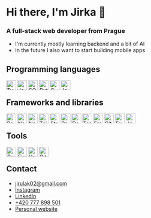 # Hi there, I'm Jirka 👋

### A full-stack web developer from Prague

- I'm currently mostly learning backend and a bit of AI
- In the future I also want to start building mobile apps

## Programming languages
<img align="left" alt="TypeScript" width="26px" src="https://cdn.jsdelivr.net/gh/devicons/devicon/icons/typescript/typescript-original.svg" />
<img align="left" alt="JavaScript" width="26px" src="https://cdn.jsdelivr.net/gh/devicons/devicon/icons/javascript/javascript-original.svg" />
<img align="left" alt="SQL" width="26px" src="https://user-images.githubusercontent.com/109624095/233428824-4c6a5cd8-8344-41a8-bd39-28038e200b3d.png" />
<img align="left" alt="Python" width="26px" src="https://cdn.jsdelivr.net/gh/devicons/devicon/icons/python/python-original.svg" />
<img align="left" alt="C" width="26px" src="https://cdn.jsdelivr.net/gh/devicons/devicon/icons/c/c-original.svg" />
<img align="left" alt="Java" width="26px" src="https://cdn.jsdelivr.net/gh/devicons/devicon/icons/java/java-original.svg" />
<br>

## Frameworks and libraries
<img align="left" alt="React.js" width="26px" src="https://cdn.jsdelivr.net/gh/devicons/devicon/icons/react/react-original.svg" />
<picture>
  <source media="(prefers-color-scheme: dark)" srcset="https://user-images.githubusercontent.com/109624095/230617257-467a64eb-91f8-4a8f-bc2e-1b2017125ea1.png">
  <img align="left" alt="Next.js" width="26px" src="https://cdn.jsdelivr.net/gh/devicons/devicon/icons/nextjs/nextjs-original.svg" />
</picture>
<img align="left" alt="Node.js" width="26px" src="https://cdn.jsdelivr.net/gh/devicons/devicon/icons/nodejs/nodejs-original.svg" />
<img align="left" alt="Tailwindcss" width="26px" src="https://cdn.jsdelivr.net/gh/devicons/devicon/icons/tailwindcss/tailwindcss-original.svg" />
<img align="left" alt="Strapi" width="26px" src="https://github.com/user-attachments/assets/07da730c-827e-42a3-bf0c-20c14abceebf" />
<picture>
  <source media="(prefers-color-scheme: dark)" srcset="https://github.com/user-attachments/assets/c5385f30-7fc3-4ab6-99bb-1b27732137cf">
  <img align="left" alt="Payload" width="26px" src="https://github.com/user-attachments/assets/d1c3df01-a536-415f-aefb-bf187474c361" />
</picture>
<img align="left" alt="Docusaurus" width="26px" src="https://github.com/jirulak02/jirulak02/assets/109624095/26d9b034-803f-4e1a-837c-2eefba2024db" />
<img align="left" alt="Terraform" width="26px" src="https://cdn.jsdelivr.net/gh/devicons/devicon@latest/icons/terraform/terraform-original.svg" />
<img align="left" alt="Framer motion" width="26px" src="https://github.com/jirulak02/jirulak02/assets/109624095/5b6c61b5-473b-4c43-8ff8-df047a03cd3a" />
<img align="left" alt="Git" width="26px" src="https://cdn.jsdelivr.net/gh/devicons/devicon/icons/git/git-original.svg" />
<picture>
  <source media="(prefers-color-scheme: dark)" srcset="https://user-images.githubusercontent.com/109624095/228292785-cba30f93-211e-4a8f-923f-8aa663a41abc.png">
  <img align="left" alt="Express.js" width="26px" src="https://cdn.jsdelivr.net/gh/devicons/devicon/icons/express/express-original.svg" />
</picture>
<img align="left" alt="Jest" width="26px" src="https://cdn.jsdelivr.net/gh/devicons/devicon/icons/jest/jest-plain.svg" />
<br>

## Tools
<img align="left" alt="Cursor" width="26px" src="https://github.com/user-attachments/assets/6d17b5c6-361b-4933-a6ce-4f8344498dca" />
<img align="left" alt="Figma" width="26px" src="https://cdn.jsdelivr.net/gh/devicons/devicon/icons/figma/figma-original.svg" />
<picture>
  <source media="(prefers-color-scheme: dark)" srcset="https://github.com/jirulak02/jirulak02/assets/109624095/940b35b9-6a64-4528-85b0-2c54095abd1c">
  <img align="left" alt="Vercel" width="26px" src="https://cdn.jsdelivr.net/gh/devicons/devicon@latest/icons/vercel/vercel-original.svg" />
</picture>
<picture>
  <source media="(prefers-color-scheme: dark)" srcset="https://user-images.githubusercontent.com/109624095/228292915-0d213b0b-6714-4211-9905-cd3eb85419c4.png">
  <img align="left" alt="GitHub" width="26px" src="https://cdn.jsdelivr.net/gh/devicons/devicon/icons/github/github-original.svg" />
</picture>
<br>

## Contact
- [jirulak02@gmail.com](mailto:jirulak02@gmail.com)
- [Instagram](https://www.instagram.com/jirulak02/)
- [LinkedIn](https://www.linkedin.com/in/jiří-šimeček/)
- [+420 777 898 501](tel:+420777898501)
- [Personal website](https://www.jiri-simecek.com/)
